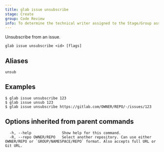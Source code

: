 ```yaml
---
title: glab issue unsubscribe
stage: Create
group: Code Review
info: To determine the technical writer assigned to the Stage/Group associated with this page, see https://about.gitlab.com/handbook/product/ux/technical-writing/#assignments
---
```


<!--
This documentation is auto generated by a script.
Please do not edit this file directly. Run `make gen-docs` instead.
-->

Unsubscribe from an issue.

```plaintext
glab issue unsubscribe <id> [flags]
```

## Aliases

```plaintext
unsub
```

## Examples

```console
$ glab issue unsubscribe 123
$ glab issue unsub 123
$ glab issue unsubscribe https://gitlab.com/OWNER/REPO/-/issues/123

```

## Options inherited from parent commands

```plaintext
  -h, --help              Show help for this command.
  -R, --repo OWNER/REPO   Select another repository. Can use either OWNER/REPO or `GROUP/NAMESPACE/REPO` format. Also accepts full URL or Git URL.
```
